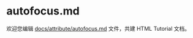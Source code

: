 autofocus.md
===

欢迎您编辑 <a target="__blank" href="https://github.com/jaywcjlove/html-tutorial/blob/main/docs/attribute/autofocus.md">docs/attribute/autofocus.md</a> 文件，共建 HTML Tutorial 文档。